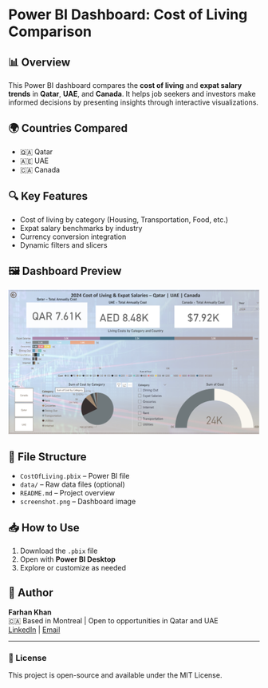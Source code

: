 # Power BI Dashboard: Cost of Living Comparison

## 📊 Overview
This Power BI dashboard compares the **cost of living** and **expat salary trends** in **Qatar**, **UAE**, and **Canada**. It helps job seekers and investors make informed decisions by presenting insights through interactive visualizations.

## 🌍 Countries Compared
- 🇶🇦 Qatar
- 🇦🇪 UAE
- 🇨🇦 Canada

## 🔍 Key Features
- Cost of living by category (Housing, Transportation, Food, etc.)
- Expat salary benchmarks by industry
- Currency conversion integration
- Dynamic filters and slicers

## 🖼️ Dashboard Preview
![Dashboard Screenshot](Screenshots.png)

## 📁 File Structure
- `CostOfLiving.pbix` – Power BI file
- `data/` – Raw data files (optional)
- `README.md` – Project overview
- `screenshot.png` – Dashboard image

## 📥 How to Use
1. Download the `.pbix` file
2. Open with **Power BI Desktop**
3. Explore or customize as needed

## 📢 Author
**Farhan Khan**  
🇨🇦 Based in Montreal | Open to opportunities in Qatar and UAE  
[LinkedIn](https://www.linkedin.com/in/farhan-khan-fk44/) | [Email](Farhan95@hotmail.com)

---

### 📌 License
This project is open-source and available under the MIT License.
